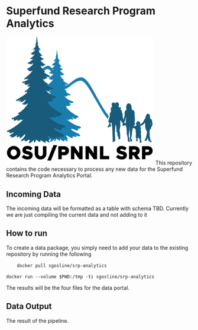 # Superfund Research Program Analytics
<img src="OSU-PNNLsuperfund_Small.png"  width="400">
This repository contains the code necessary to process any new data for the Superfund Research Program Analytics Portal.

## Incoming Data
The incoming data will be formatted as a table with schema TBD. Currently we are just compiling the current data and not adding to it

## How to run
To create a data package, you simply need to add your data to the existing repository by running the following

```
    docker pull sgosline/srp-analytics
```

```
docker run --volume $PWD:/tmp -ti sgosline/srp-analytics
```

The results will be the four files for the data portal.

## Data Output
The result of the pipeline. 
